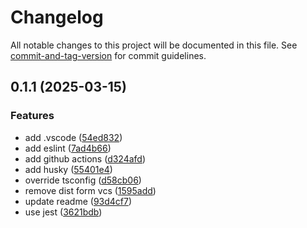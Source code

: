 # Changelog

All notable changes to this project will be documented in this file. See [commit-and-tag-version](https://github.com/absolute-version/commit-and-tag-version) for commit guidelines.

## 0.1.1 (2025-03-15)


### Features

* add .vscode ([54ed832](https://github.com/TobiasDemoor/ngramjs/commit/54ed832912478834d5ee25f6d718e707cc15c63a))
* add eslint ([7ad4b66](https://github.com/TobiasDemoor/ngramjs/commit/7ad4b66b2b4669e99bb3a8054fc9d517ecbbc3b6))
* add github actions ([d324afd](https://github.com/TobiasDemoor/ngramjs/commit/d324afd806bb9acab62901a32b38d4009da454c4))
* add husky ([55401e4](https://github.com/TobiasDemoor/ngramjs/commit/55401e4f64425cf24d7a835d148abf69e2971968))
* override tsconfig ([d58cb06](https://github.com/TobiasDemoor/ngramjs/commit/d58cb064706c30d5cc45112eab36b8721e714a0a))
* remove dist form vcs ([1595add](https://github.com/TobiasDemoor/ngramjs/commit/1595adda4c740078595249ed0071310fc8b9d063))
* update readme ([93d4cf7](https://github.com/TobiasDemoor/ngramjs/commit/93d4cf720b1d85222d9fddb6709fe4411ee90676))
* use jest ([3621bdb](https://github.com/TobiasDemoor/ngramjs/commit/3621bdb73d11617894e21754bbf5052cb1d2e3ec))
